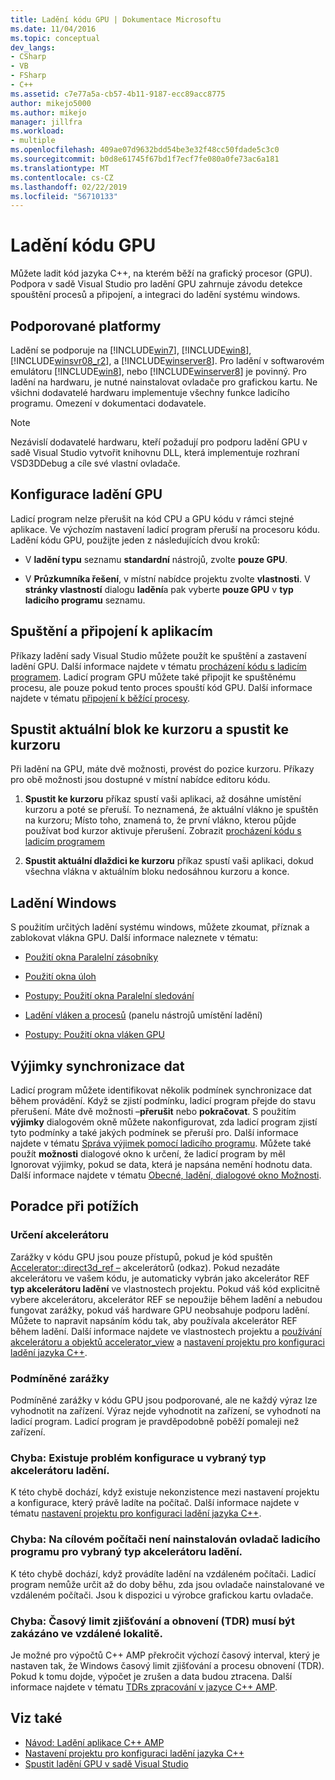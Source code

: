 ```yaml
---
title: Ladění kódu GPU | Dokumentace Microsoftu
ms.date: 11/04/2016
ms.topic: conceptual
dev_langs:
- CSharp
- VB
- FSharp
- C++
ms.assetid: c7e77a5a-cb57-4b11-9187-ecc89acc8775
author: mikejo5000
ms.author: mikejo
manager: jillfra
ms.workload:
- multiple
ms.openlocfilehash: 409ae07d9632bdd54be3e32f48cc50fdade5c3c0
ms.sourcegitcommit: b0d8e61745f67bd1f7ecf7fe080a0fe73ac6a181
ms.translationtype: MT
ms.contentlocale: cs-CZ
ms.lasthandoff: 02/22/2019
ms.locfileid: "56710133"
---
```

# <a name="debugging-gpu-code"></a>Ladění kódu GPU
Můžete ladit kód jazyka C++, na kterém běží na grafický procesor (GPU). Podpora v sadě Visual Studio pro ladění GPU zahrnuje závodu detekce spouštění procesů a připojení, a integraci do ladění systému windows.

## <a name="supported-platforms"></a>Podporované platformy
 Ladění se podporuje na [!INCLUDE[win7](../debugger/includes/win7_md.md)], [!INCLUDE[win8](../debugger/includes/win8_md.md)], [!INCLUDE[winsvr08_r2](../debugger/includes/winsvr08_r2_md.md)], a [!INCLUDE[winserver8](../debugger/includes/winserver8_md.md)]. Pro ladění v softwarovém emulátoru [!INCLUDE[win8](../debugger/includes/win8_md.md)], nebo [!INCLUDE[winserver8](../debugger/includes/winserver8_md.md)] je povinný. Pro ladění na hardwaru, je nutné nainstalovat ovladače pro grafickou kartu. Ne všichni dodavatelé hardwaru implementuje všechny funkce ladicího programu. Omezení v dokumentaci dodavatele.

> [!NOTE]
>  Nezávislí dodavatelé hardwaru, kteří požadují pro podporu ladění GPU v sadě Visual Studio vytvořit knihovnu DLL, která implementuje rozhraní VSD3DDebug a cíle své vlastní ovladače.

## <a name="configuring-gpu-debugging"></a>Konfigurace ladění GPU
 Ladicí program nelze přerušit na kód CPU a GPU kódu v rámci stejné aplikace. Ve výchozím nastavení ladicí program přeruší na procesoru kódu. Ladění kódu GPU, použijte jeden z následujících dvou kroků:

-   V **ladění typu** seznamu **standardní** nástrojů, zvolte **pouze GPU**.

-   V **Průzkumníka řešení**, v místní nabídce projektu zvolte **vlastnosti**. V **stránky vlastností** dialogu **ladění**a pak vyberte **pouze GPU** v **typ ladicího programu** seznamu.

## <a name="launching-and-attaching-to-applications"></a>Spuštění a připojení k aplikacím
 Příkazy ladění sady Visual Studio můžete použít ke spuštění a zastavení ladění GPU. Další informace najdete v tématu [procházení kódu s ladicím programem](../debugger/navigating-through-code-with-the-debugger.md). Ladicí program GPU můžete také připojit ke spuštěnému procesu, ale pouze pokud tento proces spouští kód GPU. Další informace najdete v tématu [připojení k běžící procesy](../debugger/attach-to-running-processes-with-the-visual-studio-debugger.md).

## <a name="run-current-tile-to-cursor-and-run-to-cursor"></a>Spustit aktuální blok ke kurzoru a spustit ke kurzoru
 Při ladění na GPU, máte dvě možnosti, provést do pozice kurzoru. Příkazy pro obě možnosti jsou dostupné v místní nabídce editoru kódu.

1.  **Spustit ke kurzoru** příkaz spustí vaši aplikaci, až dosáhne umístění kurzoru a poté se přeruší. To neznamená, že aktuální vlákno je spuštěn na kurzoru; Místo toho, znamená to, že první vlákno, kterou půjde používat bod kurzor aktivuje přerušení. Zobrazit [procházení kódu s ladicím programem](../debugger/navigating-through-code-with-the-debugger.md)

2.  **Spustit aktuální dlaždici ke kurzoru** příkaz spustí vaši aplikaci, dokud všechna vlákna v aktuálním bloku nedosáhnou kurzoru a konce.

## <a name="debugging-windows"></a>Ladění Windows
 S použitím určitých ladění systému windows, můžete zkoumat, příznak a zablokovat vlákna GPU. Další informace naleznete v tématu:

-   [Použití okna Paralelní zásobníky](../debugger/using-the-parallel-stacks-window.md)

-   [Použití okna úloh](../debugger/using-the-tasks-window.md)

-   [Postupy: Použití okna Paralelní sledování](../debugger/how-to-use-the-parallel-watch-window.md)

-   [Ladění vláken a procesů](../debugger/debug-threads-and-processes.md) (panelu nástrojů umístění ladění)

-   [Postupy: Použití okna vláken GPU](../debugger/how-to-use-the-gpu-threads-window.md)

## <a name="data-synchronization-exceptions"></a>Výjimky synchronizace dat
 Ladicí program můžete identifikovat několik podmínek synchronizace dat během provádění. Když se zjistí podmínku, ladicí program přejde do stavu přerušení. Máte dvě možnosti –**přerušit** nebo **pokračovat**. S použitím **výjimky** dialogovém okně můžete nakonfigurovat, zda ladicí program zjistí tyto podmínky a také jakých podmínek se přeruší pro. Další informace najdete v tématu [Správa výjimek pomocí ladicího programu](../debugger/managing-exceptions-with-the-debugger.md). Můžete také použít **možnosti** dialogové okno k určení, že ladicí program by měl Ignorovat výjimky, pokud se data, která je napsána nemění hodnotu data. Další informace najdete v tématu [Obecné, ladění, dialogové okno Možnosti](../debugger/general-debugging-options-dialog-box.md).

## <a name="troubleshooting"></a>Poradce při potížích

### <a name="specifying-an-accelerator"></a>Určení akcelerátoru
 Zarážky v kódu GPU jsou pouze přístupů, pokud je kód spuštěn [Accelerator::direct3d_ref –](/cpp/parallel/amp/reference/accelerator-class#direct3d_ref) akcelerátorů (odkaz). Pokud nezadáte akcelerátoru ve vašem kódu, je automaticky vybrán jako akcelerátor REF **typ akcelerátoru ladění** ve vlastnostech projektu. Pokud váš kód explicitně vybere akcelerátoru, akcelerátor REF se nepoužije během ladění a nebudou fungovat zarážky, pokud váš hardware GPU neobsahuje podporu ladění. Můžete to napravit napsáním kódu tak, aby používala akcelerátor REF během ladění. Další informace najdete ve vlastnostech projektu a [používání akcelerátoru a objektů accelerator_view](/cpp/parallel/amp/using-accelerator-and-accelerator-view-objects) a [nastavení projektu pro konfiguraci ladění jazyka C++](../debugger/project-settings-for-a-cpp-debug-configuration.md).

### <a name="conditional-breakpoints"></a>Podmíněné zarážky
 Podmíněné zarážky v kódu GPU jsou podporované, ale ne každý výraz lze vyhodnotit na zařízení. Výraz nejde vyhodnotit na zařízení, se vyhodnotí na ladicí program. Ladicí program je pravděpodobně poběží pomaleji než zařízení.

### <a name="error-there-is-a-configuration-issue-with-the-selected-debugging-accelerator-type"></a>Chyba: Existuje problém konfigurace u vybraný typ akcelerátoru ladění.
 K této chybě dochází, když existuje nekonzistence mezi nastavení projektu a konfigurace, který právě ladíte na počítač. Další informace najdete v tématu [nastavení projektu pro konfiguraci ladění jazyka C++](../debugger/project-settings-for-a-cpp-debug-configuration.md).

### <a name="error-the-debug-driver-for-the-selected-debugging-accelerator-type-is-not-installed-on-the-target-machine"></a>Chyba: Na cílovém počítači není nainstalován ovladač ladicího programu pro vybraný typ akcelerátoru ladění.
 K této chybě dochází, když provádíte ladění na vzdáleném počítači. Ladicí program nemůže určit až do doby běhu, zda jsou ovladače nainstalované ve vzdáleném počítači. Jsou k dispozici u výrobce grafickou kartu ovladače.

### <a name="error-timeout-detection-and-recovery-tdr-must-be-disabled-at-the-remote-site"></a>Chyba: Časový limit zjišťování a obnovení (TDR) musí být zakázáno ve vzdálené lokalitě.
 Je možné pro výpočtů C++ AMP překročit výchozí časový interval, který je nastaven tak, že Windows časový limit zjišťování a procesu obnovení (TDR). Pokud k tomu dojde, výpočet je zrušen a data budou ztracena. Další informace najdete v tématu [TDRs zpracování v jazyce C++ AMP](http://go.microsoft.com/fwlink/p/?LinkId=249154).

## <a name="see-also"></a>Viz také
- [Návod: Ladění aplikace C++ AMP](/cpp/parallel/amp/walkthrough-debugging-a-cpp-amp-application)
- [Nastavení projektu pro konfiguraci ladění jazyka C++](../debugger/project-settings-for-a-cpp-debug-configuration.md)
- [Spustit ladění GPU v sadě Visual Studio](http://go.microsoft.com/fwlink/p/?LinkId=255381)